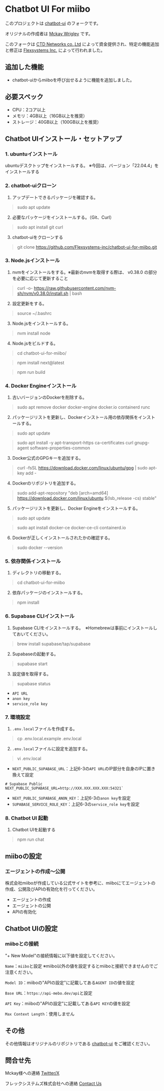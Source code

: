 # Chatbot UI For miibo

このプロジェクトは [chatbot-ui](https://github.com/mckaywrigley/chatbot-ui) のフォークです。

オリジナルの作成者は [Mckay Wrigley](https://github.com/mckaywrigley) です。

このフォークは [CTD Networks co.,Ltd](https://ctd.co.jp/) によって資金提供され、特定の機能追加と修正は [Flexsystems Inc.](https://www.flexsystems-inc.com/) によって行われました。

## 追加した機能
- chatbot-uiからmiiboを呼び出せるように機能を追加しました。

## 必要スペック
- CPU：2コア以上
- メモリ：4GB以上（16GB以上を推奨）
- ストレージ：40GB以上（100GB以上を推奨）

## Chatbot UIインストール・セットアップ

### 1. ubuntuインストール
ubuntuデスクトップをインストールする。
※今回は、バージョン「22.04.4」をインストールする

### 2. chatbot-uiクローン
1. アップデートできるパッケージを確認する。
> sudo apt update

2. 必要なパッケージをインストールする。（Git、Curl）
> sudo apt install git curl

3. chatbot-uiをクローンする
> git clone https://github.com/Flexsystems-inc/chatbot-ui-for-miibo.git

### 3. Node.jsインストール
1. nvmをインストールをする。※最新のnvmを取得する際は、 v0.38.0 の部分を必要に応じて更新すること
> curl -o- https://raw.githubusercontent.com/nvm-sh/nvm/v0.38.0/install.sh | bash

2. 設定更新をする。
> source ~/.bashrc

3. Node.jsをインストールする。
> nvm install node

4. Node.jsをビルドする。
> cd chatbot-ui-for-miibo/

> npm install next@latest

> npm run build

### 4. Docker Engineインストール
1. 古いバージョンのDockerを削除する。
> sudo apt remove docker docker-engine docker.io containerd runc

2. パッケージリストを更新し、Dockerインストール用の依存関係をインストールする。
> sudo apt update

> sudo apt install -y apt-transport-https ca-certificates curl gnupg-agent software-properties-common

3. Docker公式のGPGキーを追加する。
> curl -fsSL https://download.docker.com/linux/ubuntu/gpg | sudo apt-key add -

4. Dockerのリポジトリを追加する。
> sudo add-apt-repository "deb [arch=amd64] https://download.docker.com/linux/ubuntu $(lsb_release -cs) stable"

5. パッケージリストを更新し、Docker Engineをインストールする。
> sudo apt update

> sudo apt install docker-ce docker-ce-cli containerd.io

6. Dockerが正しくインストールされたかの確認する。
> sudo docker --version

### 5. 依存関係インストール
1. ディレクトリの移動する。
> cd chatbot-ui-for-miibo

2. 依存パッケージのインストールする。
> npm install

### 6. Supabase CLIインストール
1. Supabase CLIをインストールする。　※Homebrewは事前にインストールしておいてください。
> brew install supabase/tap/supabase

2. Supabaseの起動する。
> supabase start

3. 設定値を取得する。
> supabase status
- `API URL`
- `anon key`
- `service_role key`

### 7. 環境設定
1. `.env.local`ファイルを作成する。
> cp .env.local.example .env.local

2. `.env.local`ファイルに設定を追加する。
> vi .env.local

- `NEXT_PUBLIC_SUPABASE_URL`：上記6-3の`API URL`のIP部分を自身のIPに置き換えて設定
```例
# Supabase Public
NEXT_PUBLIC_SUPABASE_URL=http://XXX.XXX.XXX.XXX:54321`
```
- `NEXT_PUBLIC_SUPABASE_ANON_KEY`：上記6-3の`anon key`を設定
- `SUPABASE_SERVICE_ROLE_KEY`：上記6-3の`service_role key`を設定

### 8. Chatbot UI 起動
1. Chatbot UIを起動する
> npm run chat


## miiboの設定

### エージェントの作成～公開
株式会社miiboが作成している公式サイトを参考に、miiboにてエージェントの作成、公開及びAPIの有効化を行ってください。
- エージェントの作成
- エージェントの公開
- APIの有効化

## Chatbot UIの設定
### miiboとの接続

"+ New Model"の接続情報に以下値を設定してください。

`Name`：`miibo`と設定
※miibo以外の値を設定するとmiiboと接続できませんのでご注意ください。

`Model ID`：miiboの"APIの設定"に記載してある`AGENT ID`の値を設定

`Base URL`：`https://api-mebo.dev/api`と設定

`API Key`：miiboの"APIの設定"に記載してある`API KEY`の値を設定

`Max Context Length`：使用しません

## その他

その他情報はオリジナルのリポジトリである [chatbot-ui](https://github.com/mckaywrigley/chatbot-ui) をご確認ください。

## 問合せ先

Mckay様への連絡 [Twitter/X](https://twitter.com/mckaywrigley)

フレックシステムズ株式会社への連絡 [Contact Us](https://www.flexsystems-inc.com/contact/)
